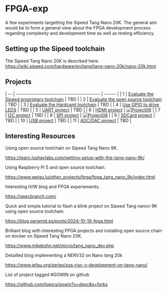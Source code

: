 # FPGA-exp
A few experiments targetting the Sipeed Tang Nano 20K. The general aim would be to form a general view about the FPGA development process regarding complexity and development time as well as testing efficiency.

Setting up the Sipeed toolchain
-------------------------------

The Sipeed Tang Nano 20K is descrbed here: https://wiki.sipeed.com/hardware/en/tang/tang-nano-20k/nano-20k.html

Projects
--------

| -- | ------------------------------------------ | ------ |
| 1 | [Evaluate the Sipeed proprietary toolchain](https://github.com/iamlateforbreakast/FPGA-exp/tree/main/all_projects/project01) | TBD |
| 2 | [Evaluate the open source toolchain](https://github.com/iamlateforbreakast/FPGA-exp/tree/main/all_projects/project02) | TBD |
| 3 | [Evaluate the Hardcaml toolchain](https://github.com/iamlateforbreakast/FPGA-exp/tree/main/all_projects/project03) | TBD |
| 4 | [Use GPIO to drive LEDS](https://github.com/iamlateforbreakast/FPGA-exp/tree/main/all_projects/project04) | TBD |
| 5 | [UART project](https://github.com/iamlateforbreakast/FPGA-exp/tree/main/all_projects/project05) | TBD |
| 6 | [HDMI project](https://github.com/iamlateforbreakast/FPGA-exp/tree/main/all_projects/project06) | [![Project06](https://github.com/iamlateforbreakast/FPGA-exp/actions/workflows/project06.yml/badge.svg)](https://github.com/iamlateforbreakast/FPGA-exp/actions/workflows/project06.yml) |
| 7 | [I2C project](https://github.com/iamlateforbreakast/FPGA-exp/tree/main/all_projects/project07) | TBD |
| 8 | [SPI project](https://github.com/iamlateforbreakast/FPGA-exp/tree/main/all_projects/project08) | [![Project08](https://github.com/iamlateforbreakast/FPGA-exp/actions/workflows/project8.yml/badge.svg)](https://github.com/iamlateforbreakast/FPGA-exp/actions/workflows/project8.yml) |
| 9 | [SDCard project](https://github.com/iamlateforbreakast/FPGA-exp/tree/main/all_projects/project09) | TBD |
| 10 | [USB project](https://github.com/iamlateforbreakast/FPGA-exp/tree/main/all_projects/project10) | TBD |
| 11 | [ADC/DAC project](https://github.com/iamlateforbreakast/FPGA-exp/tree/main/all_projects/project11) | TBD |

Interesting Resources
---------------------

Using open source toolchain on Sipeed Tang Nano 9K.

https://learn.lushaylabs.com/getting-setup-with-the-tang-nano-9k/

Using Raspberry Pi 5 and open source toolchain.

https://www.weigu.lu/other_projects/fpga/fpga_tang_nano_9k/index.html

Interesting H/W blog and FPGA experiements.

https://specbranch.com/

Quick and simple tutorial to flash a blink project on Sipeed Tang nanon 9K using open source toolchain.

https://blog.peramid.es/posts/2024-10-19-fpga.html

Brilliant blog with interesting FPGA projects and installing open source chain on docker on Sipeed Tang Nano 20K.

https://www.mikekohn.net/micro/tang_nano_dev.php

Detailled blog implementing a NERV32 on Nano tang 20k

https://www.jpfau.org/series/oss-risc-v-development-on-tang-nano/

List of project tagged #GOWIN on github

https://github.com/topics/gowin?o=desc&s=forks


